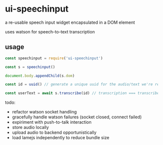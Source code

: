# ui-speechinput
a re-usable speech input widget encapsulated in a DOM element

uses watson for speech-to-text transcription

## usage

```javascript
const speechinput = require('ui-speechinput')

const s = speechinput()

document.body.appendChild(s.dom)

const id = uuid() // generate a unique uuid for the audio/text we're recording

const userText = await s.transcribe(id) // transcription === transcribed final text that the user spoke.
```

todo:
* refactor watson socket handling
* gracefully handle watson failures (socket closed, connect failed)
* expiriment with push-to-talk interaction
* store audio locally
* upload audio to backend opportunistically
* load lamejs independently to reduce bundle size
